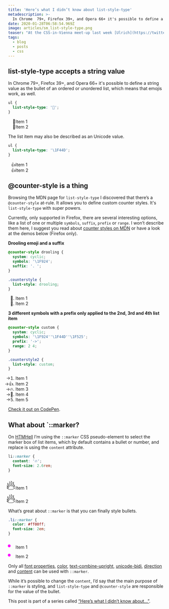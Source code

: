 ```yaml
---
title: 'Here’s what I didn’t know about list-style-type'
metadescription: >-
  In Chrome  79+, Firefox 39+, and Opera 66+ it's possible to define a string value as the bullet of an ordered or unordered list.
date: 2020-01-28T06:58:54.969Z
image: articles/sm_list-style-type.png
teaser: "At the CSS-in-Vienna meet-up last week [Ulrich](https://twitter.com/udobiasch) told me that starting with Chrome 79 it's possible to define a string value for the `list-style-type` property. I was surprised because I thought `::marker` was supposed to solve that. That's why I did some research, here’s what I learned."
tags:
  - blog
  - posts
  - css
---
```


## list-style-type accepts a string value

In Chrome 79+, Firefox 39+, and Opera 66+ it's possible to define a string value as the bullet of an ordered or unordered list, which means that emojis work, as well.

```css
ul {
  list-style-type: '🐣';
}
```

<ul class="lst-emoji">
  <li>Item 1</li>
  <li>Item 2</li>
</ul>

<style>
.lst-emoji {
  list-style-type: "🐣";
}
</style>

The list item may also be described as an Unicode value.

```css
ul {
  list-style-type: '\1F44D';
}
```

<ul class="lst-unicode">
  <li>Item 1</li>
  <li>Item 2</li>
</ul>

<style>
.lst-unicode {
  list-style-type: "\1F44D";
}
</style>

## @counter-style is a thing

Browsing the MDN page for `list-style-type` I discovered that there’s a `@counter-style` at-rule. It allows you to define custom counter styles. It's `list-style-type` with super powers.

Currently, only supported in Firefox, there are several interesting options, like a list of one or multiple `symbols`, `suffix`, `prefix` or `range`. I won’t describe them here, I suggest you read about [counter styles on MDN](https://developer.mozilla.org/en-US/docs/Web/CSS/@counter-style) or have a look at the demos below (Firefox only).

**Drooling emoji and a suffix**

```css
@counter-style drooling {
  system: cyclic;
  symbols: '\1F924';
  suffix: '. ';
}

.counterstyle {
  list-style: drooling;
}
```

<ul class="lst-drooling">
  <li>Item 1</li>
  <li>Item 2</li>
</ul>

<style>
@counter-style drooling {
  system: cyclic;
  symbols: "\1F924";
  suffix: ". ";
}

.lst-drooling {
  list-style: drooling;
}
</style>

**3 different symbols with a prefix only applied to the 2nd, 3rd and 4th list item**

```css
@counter-style custom {
  system: cyclic;
  symbols: '\1F924''\1F44D''\1F525';
  prefix: '->';
  range: 2 4;
}

.counterstyle2 {
  list-style: custom;
}
```

<ul class="lst-custom">
  <li>Item 1</li>
  <li>Item 2</li>
  <li>Item 3</li>
  <li>Item 4</li>
  <li>Item 5</li>
</ul>

<style>
@counter-style custom {
    system: cyclic;
    symbols: "\1F924" "\1F44D" "\1F525";
    prefix: "->";
    range: 2 4;
}

.lst-custom {
  list-style: custom;
}
</style>

[Check it out on CodePen](https://codepen.io/matuzo/pen/XWJQWPa?editors=1100).

## What about `::marker?

On [HTMHell](https://www.htmhell.dev/15-letter-by-letter/) I’m using the `::marker` CSS pseudo-element to select the marker box of list items, which by default contains a bullet or number, and replace is using the `content` attribute.

```css
li::marker {
  content: '🔥';
  font-size: 2.6rem;
}
```

<ul class="lst-marker">
  <li>Item 1</li>
  <li>Item 2</li>
</ul>

<style>
.lst-marker li::marker{
    content: "🔥";
    font-size: 2.6rem;
}
</style>

What’s great about `::marker` is that you can finally style bullets.

```css
.li::marker {
  color: #ff00ff;
  font-size: 2em;
}
```

<ul class="lst-marker2">
  <li>Item 1</li>
  <li>Item 2</li>
</ul>

<style>
.lst-marker2 li::marker {
    color: #FF00FF;
    font-size: 2em;
}
</style>

Only all [font properties](https://developer.mozilla.org/en-US/docs/Web/CSS/CSS_Fonts), [color](https://developer.mozilla.org/en-US/docs/Web/CSS/color), [text-combine-upright](https://developer.mozilla.org/en-US/docs/Web/CSS/text-combine-upright), [unicode-bidi](https://developer.mozilla.org/en-US/docs/Web/CSS/unicode-bidi), [direction](https://developer.mozilla.org/en-US/docs/Web/CSS/direction) and [content](https://developer.mozilla.org/en-US/docs/Web/CSS/content) can be used with `::marker`.

While it’s possible to change the `content`, I’d say that the main purpose of `::marker` is styling, and `list-style-type` and `@counter-style` are responsible for the value of the bullet.

This post is part of a series called [“Here’s what I didn’t know about…”](/blog/heres-what-i-didnt-know).
